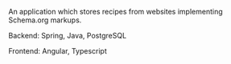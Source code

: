An application which stores recipes from websites implementing Schema.org markups.

Backend: Spring, Java, PostgreSQL

Frontend: Angular, Typescript
